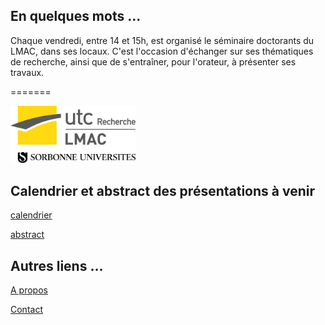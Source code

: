 
## En quelques mots ...

Chaque vendredi, entre 14 et 15h, est organisé le séminaire doctorants du LMAC, dans ses locaux.
C'est l'occasion d'échanger sur ses thématiques de recherche, ainsi que de s'entraîner, pour l'orateur, à présenter ses travaux.

=======

<img src="img/logoLMAC_SU.jpg" alt="New logo of the LMAC" style="width: 200px;"/>

## Calendrier et abstract des présentations à venir

[calendrier](calendar)

<a href="abstract2.pdf"> abstract </a>

## Autres liens ...

[A propos](about)

[Contact](mailto:fridayseminar.lmac@gmail.com)
